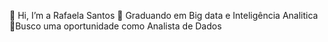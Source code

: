  👋 Hi, I’m  a Rafaela Santos
 🏬 Graduando em Big data e Inteligência Analitica
 🛅Busco uma oportunidade como Analista de Dados
